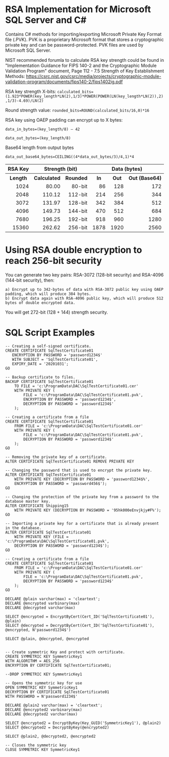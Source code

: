 # RSA Implementation for Microsoft SQL Server and C#
	
Contains C# methods for importing/exporting Microsoft Private Key Format file (.PVK). PVK is a proprietary Microsoft format that stores a cryptographic private key and can be password-protected. PVK files are used by Microsoft SQL Server.

NIST recommended forumla to calculate RSA key strength could be found in "Implementation Guidance for FIPS 140-2 and the Cryptographic Module Validation Program" document, Page 112 - 7.5 Strength of Key Establishment Methods:
https://csrc.nist.gov/csrc/media/projects/cryptographic-module-validation-program/documents/fips140-2/fips1402ig.pdf

RSA key strength X-bits:
`calculated_bits=(1.923*POWER(key_length*LN(2),1/3)*POWER(POWER(LN(key_length*LN(2)),2),1/3)-4.69)/LN(2)`

Round strength value:
`rounded_bits=ROUND(calculated_bits/16,0)*16`

RSA key using OAEP padding can encrypt up to X bytes:

`data_in_bytes=(key_length/8) – 42`

`data_out_bytes=(key_length/8)`

Base64 length from output bytes

`data_out_base64_bytes=CEILING((4*data_out_bytes/3)/4,1)*4`

<table>
<tr><th>RSA Key</th><th colspan="2">Strength (bit)</th><th colspan="3">Data (bytes)</th></tr>
<tr><th>Length</th><th>Calculated</th><th>Rounded</th><th>In</th><th>Out</th><th>Out (Base64)</th></tr>
<tr><td align="right">1024</td><td align="right">80.00</td><td align="right">80-bit</td><td align="right">86</td><td align="right">128</td><td align="right">172</td></tr>
<tr><td align="right">2048</td><td align="right">110.12</td><td align="right">112-bit</td><td align="right">214</td><td align="right">256</td><td align="right">344</td></tr>
<tr><td align="right">3072</td><td align="right">131.97</td><td align="right">128-bit</td><td align="right">342</td><td align="right">384</td><td align="right">512</td></tr>
<tr><td align="right">4096</td><td align="right">149.73</td><td align="right">144-bit</td><td align="right">470</td><td align="right">512</td><td align="right">684</td></tr>
<tr><td align="right">7680</td><td align="right">196.25</td><td align="right">192-bit</td><td align="right">918</td><td align="right">960</td><td align="right">1280</td></tr>
<tr><td align="right">15360</td><td align="right">262.62</td><td align="right">256-bit</td><td align="right">1878</td><td align="right">1920</td><td align="right">2560</td></tr>
</table>

# Using RSA double encryption to reach 256-bit security

You can generate two key pairs: RSA-3072 (128-bit security) and RSA-4096 (144-bit security), then:

	a) Encrypt up to 342-bytes of data with RSA-3072 public key using OAEP padding, which will produce 384 bytes.
	b) Encrypt data again with RSA-4096 public key, which will produce 512 bytes of double encrypted data.

You will get 272-bit (128 + 144) strength security.

# SQL Script Examples

```TSQL
-- Creating a self-signed certificate.
CREATE CERTIFICATE SqlTestCertificate01   
   ENCRYPTION BY PASSWORD = 'password1234$'  
   WITH SUBJECT = 'SqlTestCertificate01',   
   EXPIRY_DATE = '20201031';  
GO  

-- Backup certificate to files.
BACKUP CERTIFICATE SqlTestCertificate01
	TO FILE = 'c:\ProgramData\DAC\SqlTestCertificate01.cer'
	WITH PRIVATE KEY (
		FILE = 'c:\ProgramData\DAC\SqlTestCertificate01.pvk',  
		ENCRYPTION BY PASSWORD = 'password1234$',   
		DECRYPTION BY PASSWORD = 'password1234$'
	);

-- Creating a certificate from a file
CREATE CERTIFICATE SqlTestCertificate01   
    FROM FILE = 'c:\ProgramData\DAC\SqlTestCertificate01.cer'
    WITH PRIVATE KEY (
		FILE = 'c:\ProgramData\DAC\SqlTestCertificate01.pvk',
		DECRYPTION BY PASSWORD = 'password1234$'
	);  
GO 

-- Removing the private key of a certificate.
ALTER CERTIFICATE SqlTestCertificate01 REMOVE PRIVATE KEY  

-- Changing the password that is used to encrypt the private key.
ALTER CERTIFICATE SqlTestCertificate01   
    WITH PRIVATE KEY (DECRYPTION BY PASSWORD = 'password1234$%',  
    ENCRYPTION BY PASSWORD = 'password456$');  
GO

-- Changing the protection of the private key from a password to the database master key.
ALTER CERTIFICATE Shipping15   
    WITH PRIVATE KEY (DECRYPTION BY PASSWORD = '95hk000eEnvjkjy#F%');  
GO 

-- Importing a private key for a certificate that is already present in the database.
ALTER CERTIFICATE SqlTestCertificate01   
    WITH PRIVATE KEY (FILE = 'c:\ProgramData\DAC\SqlTestCertificate01.pvk',  
    DECRYPTION BY PASSWORD = 'password1234$');  
GO  

-- Creating a certificate from a file
CREATE CERTIFICATE SqlTestCertificate01   
    FROM FILE = 'c:\ProgramData\DAC\SqlTestCertificate01.cer'
    WITH PRIVATE KEY (
		FILE = 'c:\ProgramData\DAC\SqlTestCertificate01.pvk',
		DECRYPTION BY PASSWORD = 'password1234$'
	);  
GO 

DECLARE @plain varchar(max) = 'cleartext';
DECLARE @encrypted varbinary(max)
DECLARE @decrypted varchar(max)

SELECT @encrypted = EncryptByCert(Cert_ID('SqlTestCertificate01'), @plain)
SELECT @decrypted = DecryptByCert(Cert_ID('SqlTestCertificate01'), @encrypted, N'password1234$')

SELECT @plain, @decrypted, @encrypted


-- Create symmetric Key and protect with certificate.
CREATE SYMMETRIC KEY SymmetricKey1
WITH ALGORITHM = AES_256
ENCRYPTION BY CERTIFICATE SqlTestCertificate01;

--DROP SYMMETRIC KEY SymmetricKey1

-- Opens the symmetric key for use
OPEN SYMMETRIC KEY SymmetricKey1
DECRYPTION BY CERTIFICATE SqlTestCertificate01
WITH PASSWORD = N'password1234$'

DECLARE @plain2 varchar(max) = 'cleartext';
DECLARE @encrypted2 varbinary(max)
DECLARE @decrypted2 varchar(max)

SELECT @encrypted2 = EncryptByKey(Key_GUID('SymmetricKey1'), @plain2)
SELECT @decrypted2 = DecryptByKey(@encrypted2)

SELECT @plain2, @decrypted2, @encrypted2

-- Closes the symmetric key
CLOSE SYMMETRIC KEY SymmetricKey1
```
